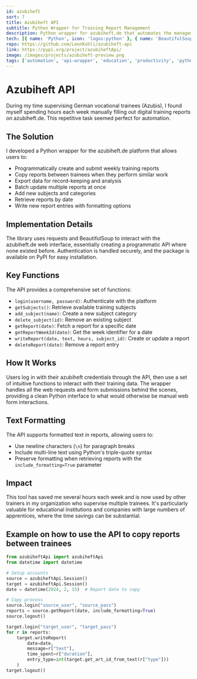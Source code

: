 ```yaml
---
id: azubiheft
sort: 7
title: Azubiheft API
subtitle: Python Wrapper for Training Report Management
description: Python wrapper for azubiheft.de that automates the management of apprenticeship training reports
tech: [{ name: 'Python', icon: 'logos:python' }, { name: 'BeautifulSoup', icon: 'simple-icons:python' }, { name: 'Requests', icon: 'simple-icons:python' }]
repo: https://github.com/LeonKohli/azubiheft-api
link: https://pypi.org/project/azubiheftApi/
image: /images/projects/azubiheft-preview.png
tags: ['automation', 'api-wrapper', 'education', 'productivity', 'python', 'training-documentation']
--- 
```


# Azubiheft API

During my time supervising German vocational trainees (Azubis), I found myself spending hours each week manually filling out digital training reports on azubiheft.de. This repetitive task seemed perfect for automation.

## The Solution

I developed a Python wrapper for the azubiheft.de platform that allows users to:

- Programmatically create and submit weekly training reports
- Copy reports between trainees when they perform similar work
- Export data for record-keeping and analysis
- Batch update multiple reports at once
- Add new subjects and categories
- Retrieve reports by date
- Write new report entries with formatting options

## Implementation Details

The library uses requests and BeautifulSoup to interact with the azubiheft.de web interface, essentially creating a programmatic API where none existed before. Authentication is handled securely, and the package is available on PyPI for easy installation.

## Key Functions

The API provides a comprehensive set of functions:
- `login(username, password)`: Authenticate with the platform
- `getSubjects()`: Retrieve available training subjects
- `add_subject(name)`: Create a new subject category
- `delete_subject(id)`: Remove an existing subject
- `getReport(date)`: Fetch a report for a specific date
- `getReportWeekId(date)`: Get the week identifier for a date
- `writeReport(date, text, hours, subject_id)`: Create or update a report
- `deleteReport(date)`: Remove a report entry

## How It Works

Users log in with their azubiheft credentials through the API, then use a set of intuitive functions to interact with their training data. The wrapper handles all the web requests and form submissions behind the scenes, providing a clean Python interface to what would otherwise be manual web form interactions.

## Text Formatting

The API supports formatted text in reports, allowing users to:
- Use newline characters (`\n`) for paragraph breaks
- Include multi-line text using Python's triple-quote syntax
- Preserve formatting when retrieving reports with the `include_formatting=True` parameter

## Impact

This tool has saved me several hours each week and is now used by other trainers in my organization who supervise multiple trainees. It's particularly valuable for educational institutions and companies with large numbers of apprentices, where the time savings can be substantial.

## Example on how to use the API to copy reports between trainees

```python
from azubiheftApi import azubiheftApi
from datetime import datetime

# Setup accounts
source = azubiheftApi.Session()
target = azubiheftApi.Session()
date = datetime(2024, 2, 15)  # Report date to copy

# Copy process
source.login("source_user", "source_pass")
reports = source.getReport(date, include_formatting=True)
source.logout()

target.login("target_user", "target_pass")
for r in reports:
    target.writeReport(
        date=date,
        message=r["text"],
        time_spent=r["duration"],
        entry_type=int(target.get_art_id_from_text(r["type"]))
    )
target.logout()
```